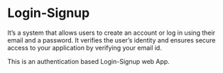 # Login-Signup

It’s a system that allows users to create an account or log in using their email and a password. It verifies the user’s identity and ensures secure access to your application by verifying your email id.

This is an authentication based Login-Signup web App. 
